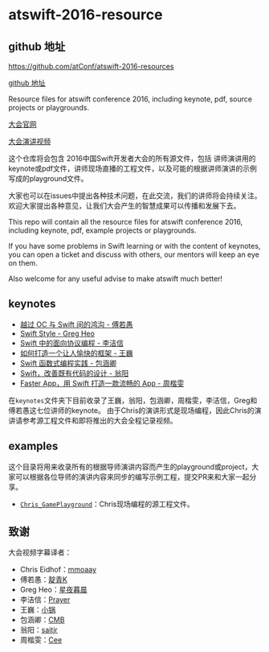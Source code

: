 # atswift-2016-resource
## github 地址
https://github.com/atConf/atswift-2016-resources

[github 地址](https://github.com/atConf/atswift-2016-resources)



Resource files for atswift conference 2016, including keynote, pdf, source projects or playgrounds.

[大会官网](http://atswift.io)

[大会演讲视频](http://www.bilibili.com/video/av4212609/)

这个仓库将会包含 2016中国Swift开发者大会的所有源文件，包括 讲师演讲用的keynote或pdf文件，讲师现场直播的工程文件，以及可能的根据讲师演讲的示例写成的playground文件。

大家也可以在issues中提出各种技术问题，在此交流，我们的讲师将会持续关注。  
欢迎大家提出各种意见，让我们大会产生的智慧成果可以传播和发展下去。

This repo will contain all the resource files for atswift conference 2016, including keynote, pdf, example projects or playgrounds.

If you have some problems in Swift learning or with the content of keynotes, you can open a ticket and discuss with others, our mentors will keep an eye on them.

Also welcome for any useful advise to make atswift much better! 

## keynotes

* [越过 OC 与 Swift 间的鸿沟 - 傅若愚](https://github.com/atConf/atswift-2016-resources/raw/master/keynotes/%E5%82%85%E8%8B%A5%E6%84%9A_A%20Brief%20Immersion.key)
* [Swift Style - Greg Heo](https://github.com/atConf/atswift-2016-resources/raw/master/keynotes/Greg%20Heo_Swift%20Style.key)
* [Swift 中的面向协议编程 - 李洁信](https://github.com/atConf/atswift-2016-resources/blob/master/keynotes/%E6%9D%8E%E6%B4%81%E4%BF%A1_Pop%20in%20Swift.pdf)
* [如何打造一个让人愉快的框架 - 王巍](https://github.com/atConf/atswift-2016-resources/blob/master/keynotes/%E7%8E%8B%E5%B7%8D_%E5%A6%82%E4%BD%95%E6%89%93%E9%80%A0%E4%B8%80%E4%B8%AA%E8%AE%A9%E4%BA%BA%E6%84%89%E5%BF%AB%E7%9A%84%E6%A1%86%E6%9E%B6.pdf)
* [Swift 函数式编程实践 - 包涵卿](https://github.com/atConf/atswift-2016-resources/blob/master/keynotes/%E5%8C%85%E6%B6%B5%E5%8D%BF_Functional%20Programming.pdf)
* [Swift，改善既有代码的设计 - 翁阳](https://github.com/atConf/atswift-2016-resources/raw/master/keynotes/%E7%BF%81%E9%98%B3_Swift%E6%94%B9%E5%96%84%E6%97%A2%E6%9C%89%E4%BB%A3%E7%A0%81%E7%9A%84%E8%AE%BE%E8%AE%A1.key)
* [Faster App，用 Swift 打造一款流畅的 App - 周楷雯](https://github.com/atConf/atswift-2016-resources/tree/master/keynotes/%E5%91%A8%E6%A5%B7%E9%9B%AF_Faster%20iOS%20App.key)

在`keynotes`文件夹下目前收录了王巍，翁阳，包涵卿，周楷雯，李洁信，Greg和傅若愚这七位讲师的keynote。 由于Chris的演讲形式是现场编程，因此Chris的演讲请参考源工程文件和即将推出的大会全程记录视频。

## examples

这个目录将用来收录所有的根据导师演讲内容而产生的playground或project，大家可以根据各位导师的演讲内容来同步的编写示例工程，提交PR来和大家一起分享。

* [`Chris_GamePlayground`](https://github.com/atConf/atswift-2016-resources/tree/master/examples/Chris_GamePlayground)：Chris现场编程的源工程文件。

## 致谢

大会视频字幕译者：

- Chris Eidhof：[mmoaay](http://mmoaay.photo/)
- 傅若愚：[靛青K](http://blog.dianqk.org/)
- Greg Heo：[星夜暮晨](http://www.jianshu.com/users/ef1058d2d851)
- 李洁信：[Prayer](http://www.futantan.com)
- 王巍：[小锅](http://www.swiftyper.com)
- 包涵卿：[CMB](https://github.com/chenmingbiao)
- 翁阳：[saitjr](http://www.saitjr.com)
- 周楷雯：[Cee](https://github.com/Cee)
